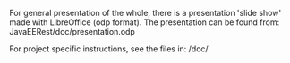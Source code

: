 For general presentation of the whole, there is a presentation 'slide show' made with LibreOffice (odp format).
The presentation can be found from:
JavaEERest/doc/presentation.odp

For project specific instructions, see the files in:
<project>/doc/
